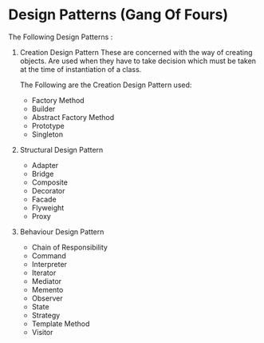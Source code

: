 # Design Patterns (Gang Of Fours)

The Following Design Patterns :

1. Creation Design Pattern
   These are concerned with the way of creating objects. Are used when they have to take decision which must be taken at
   the time of instantiation of a class.

   The Following are the Creation Design Pattern used:

    - Factory Method
    - Builder
    - Abstract Factory Method
    - Prototype
    - Singleton

2. Structural Design Pattern
    - Adapter
    - Bridge
    - Composite
    - Decorator
    - Facade
    - Flyweight
    - Proxy

3. Behaviour Design Pattern
    - Chain of Responsibility
    - Command
    - Interpreter
    - Iterator
    - Mediator
    - Memento
    - Observer
    - State
    - Strategy
    - Template Method
    - Visitor
